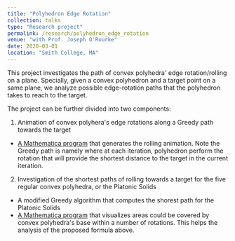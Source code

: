 ```yaml
---
title: "Polyhedron Edge Rotation"
collection: talks
type: "Research project"
permalink: /research/polyhedron_edge_rotation
venue: "with Prof. Joseph O'Rourke"
date: 2020-03-01
location: "Smith College, MA"
---
```


This project investigates the path of convex polyhedra' edge rotation/rolling on a plane. Specially, given a convex polyhedron and a target point on a same plane, we analyze possible edge-rotation paths that the polyhedron takes to reach to the target.

The project can be further divided into two components:
1. Animation of convex polyhera's edge rotations along a Greedy path towards the target  
  * [A Mathematica program](https://github.com/shiqipan/polyhedron-greedy-edge-roll) that generates the rolling animation. Note the Greedy path is namely where at each iteration, polyhedron perform the rotation that will provide the shortest distance to the target in the current iteration.
2. Investigation of the shortest paths of rolling towards a target for the five regular convex polyhedra, or the Platonic Solids
  * A modified Greedy algorithm that computes the shorest path for the Platonic Solids
  * [A Mathematica program](https://github.com/shiqipan/rolling-polyhedron-covered-area) that visualizes areas could be covered by convex polyhedra's base within a number of rotations. This helps the analysis of the proposed formula above.
